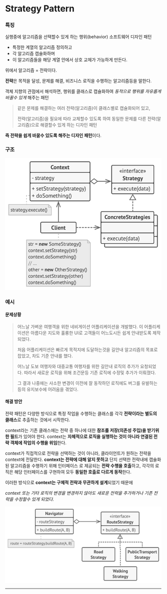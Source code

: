 Strategy Pattern
================

### 특징

실행중에 알고리즘을 선택할수 있게 하는 행위(behavior) 소프트웨어 디자인 패턴

- 특정한 계열의 알고리즘 정의하고
- 각 알고리즘 캡슐화하며
- 이 알고리즘들을 해당 계열 안에서 상호 교체가 가능하게 만든다.

위에서 알고리즘 = 전략이다.

**전략**은 목적을 달성, 문제를 해결, 비즈니스 로직을 수행하는 알고리즘등을 말한다.

객체 지향의 관점에서 해석하면, 행위를 클래스로 캡슐화하여 *동적으로 행위를 자유롭게 바꿀수 있게* 해주는 패턴

> 같은 문제를 해결하는 여러 전략(알고리즘)이 클래스별로 캡슐화되어 있고,
>
> 전략(알고리즘)을 필요에 따라 교체할수 있도록 하여 동일한 문제를 다른 전략(알고리즘)으로 해결할수 있게 하는 디자인 패턴

**즉 전략을 쉽게 바꿀수 있도록 해주는 디자인 패턴**이다.

### 구조
![전략 패턴](../../../../../resources/image/strategy3.png)

### 예시

#### 문제상황 
>   어느날 가벼운 여행객을 위한 네비게이션 어플리케이션을 개발했다. 
이 어플리케이션은 아름다운 지도와 훌륭한 UI로 고객들이 어느도시든 쉽게 안내받도록 제작되었다.
> 
> 처음 어플리케이션은 빠르게 목적지에 도달하는것을 길안내 알고리즘의 목표로 잡았고, 차도 기준 안내를 했다.
> 
>어느날 도보 여행자와 대중교통 여행자를 위한 길안내 로직의 추가가 요청되었다. 따라서 새로운 로직을 위해 조건문등 기존 로직에 수정및 추가가 이뤄졌다.
> 
> 그 결과 나중에는 사소한 변경이 이전에 잘 동작하던 로직에도 버그를 유발하는 등의 유지보수에 어려움을 겪었다.
 

#### 해결 방안 
전략 패턴은 다양한 방식으로 특정 작업을 수행하는 클래스를 각각 **전략이라는 별도의 클래스**로 
추출하는 것에서 시작한다.

context라는 기존 클래스에는 전략 중 하나에 대한 **참조를 저장(의존성 주입)을 받기위한 필드**가 있어야 한다.
context는 **자체적으로 로직을 실행하는 것이 아니라 연결된 전략 객체에 작업의 수행을 위임**한다.

context가 직접적으로 전략을 선택하는 것이 아니라, 클라이언트가 원하는 전략을 context에 전달한다.
**context는 전략에 대해 알지 못하고** 단지 선택한 전략내에 캡슐화된 알고리즘을 수행하기 위해 인터페이스
로 제공되는 **전략 수행을 호출**하고, 각각의 로직은 해당 인터페이스를 구현하여 모두 **동일한 호출로 다르게 동작**한다.

이러한 방식으로 **context는 구체적 전략과 무관하게 설계**되었기 때문에 

_context 또는
기타 로직의 변경을 변경하지 않아도 새로운 전략을 추가하거나 기존 전략을 수정할수 있게 되었다._

![전략 패턴](../../../../../resources/image/strategy2.png) 

---------------------------------------------------------------- 
